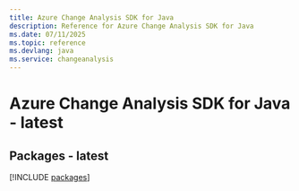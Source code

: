 ```yaml
---
title: Azure Change Analysis SDK for Java
description: Reference for Azure Change Analysis SDK for Java
ms.date: 07/11/2025
ms.topic: reference
ms.devlang: java
ms.service: changeanalysis
---
```

# Azure Change Analysis SDK for Java - latest
## Packages - latest
[!INCLUDE [packages](change-analysis-index.md)]